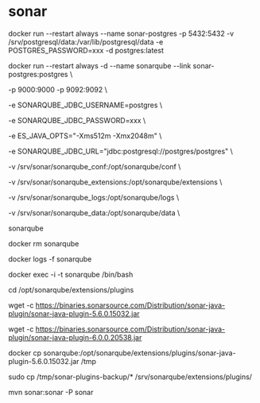 # sonar

docker run --restart always --name sonar-postgres -p 5432:5432 -v /srv/postgresql/data:/var/lib/postgresql/data -e POSTGRES_PASSWORD=xxx -d postgres:latest

 

 

docker run --restart always -d --name sonarqube --link sonar-postgres:postgres \

  -p 9000:9000 -p 9092:9092 \

  -e SONARQUBE_JDBC_USERNAME=postgres \

  -e SONARQUBE_JDBC_PASSWORD=xxx \

  -e ES_JAVA_OPTS="-Xms512m -Xmx2048m" \

  -e SONARQUBE_JDBC_URL="jdbc:postgresql://postgres/postgres" \

-v /srv/sonar/sonarqube_conf:/opt/sonarqube/conf \

-v /srv/sonar/sonarqube_extensions:/opt/sonarqube/extensions \

-v /srv/sonar/sonarqube_logs:/opt/sonarqube/logs \

-v /srv/sonar/sonarqube_data:/opt/sonarqube/data \

  sonarqube

 

 

 

docker rm sonarqube

 

docker logs -f sonarqube

 

docker exec -i -t sonarqube /bin/bash

 

cd /opt/sonarqube/extensions/plugins

 

wget -c https://binaries.sonarsource.com/Distribution/sonar-java-plugin/sonar-java-plugin-5.6.0.15032.jar

wget -c https://binaries.sonarsource.com/Distribution/sonar-java-plugin/sonar-java-plugin-6.0.0.20538.jar

docker cp sonarqube:/opt/sonarqube/extensions/plugins/sonar-java-plugin-5.6.0.15032.jar /tmp

 

 

sudo cp /tmp/sonar-plugins-backup/* /srv/sonarqube/extensions/plugins/

 

 

mvn sonar:sonar -P sonar